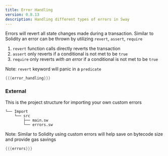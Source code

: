 ```yaml
---
title: Error Handling
version: 0.8.13
description: Handling different types of errors in Sway
---
```


Errors will revert all state changes made during a transaction. Similar to Solidity an error can be thrown by utilizing `revert`, `assert`, `require`

1. `revert` function calls directly reverts the transaction
2. `assert` only reverts if a conditional is not met to be `true`
3. `require` only reverts *with an error* if a conditional is not met to be `true`

Note: `revert` keyword will panic in a `predicate`

```rust
{{{error_handling}}}
```
### External

This is the project structure for importing your own custom errors

```
└── Import   
    └── src
        ├── main.sw
        └── errors.sw
```

Note: Similar to Solidity using custom errors will help save on bytecode size and provide gas savings

```rust
{{{errors}}}
```

